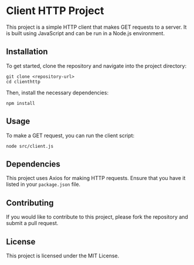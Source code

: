 # Client HTTP Project

This project is a simple HTTP client that makes GET requests to a server. It is built using JavaScript and can be run in a Node.js environment.

## Installation

To get started, clone the repository and navigate into the project directory:

```
git clone <repository-url>
cd clienthttp
```

Then, install the necessary dependencies:

```
npm install
```

## Usage

To make a GET request, you can run the client script:

```
node src/client.js
```

## Dependencies

This project uses Axios for making HTTP requests. Ensure that you have it listed in your `package.json` file.

## Contributing

If you would like to contribute to this project, please fork the repository and submit a pull request.

## License

This project is licensed under the MIT License.